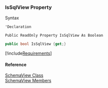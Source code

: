 ﻿### IsSqlView Property

Syntax

```vbnet
'Declaration

Public ReadOnly Property IsSqlView As Boolean
```

```csharp
public bool IsSqlView {get;}
```

[!include[Requirements](../partials/requirements.md)]

#### Reference

[SchemaView Class](fcSDK~FChoice.Foundation.Clarify.Schema.SchemaView.md)  
[SchemaView Members](fcSDK~FChoice.Foundation.Clarify.Schema.SchemaView_members.md)